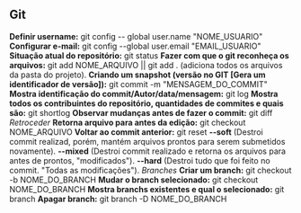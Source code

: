 ## Git
**Definir username:** git config -- global user.name "NOME_USUARIO"
**Configurar e-mail:** git config --global user.email "EMAIL_USUARIO"
**Situação atual do repositório:** git status
**Fazer com que o git reconheça os arquivos:** git add NOME_ARQUIVO || git add . (adiciona todos os arquivos da pasta do projeto).
**Criando um snapshot (versão no GIT [Gera um identificador de versão]):** git commit -m "MENSAGEM_DO_COMMIT"
**Mostra identificação do commit/Autor/data/mensagem:** git log
**Mostra todos os contribuintes do repositório, quantidades de commites
e quais são:** git shortlog
**Observar mudanças antes de fazer o commit:** git diff
*Retroceder*
**Retorna arquivo para antes da edição:** git checkout NOME_ARQUIVO
**Voltar ao commit anterior:** git reset
**--soft** (Destroi commit realizad, porém, mantém arquivos prontos para serem submetidos novamente).
**--mixed** (Destroi commit realizado e retorna os arquivos para antes de prontos, "modificados").
**--hard** (Destroi tudo que foi feito no commit. "Todas as modificações").
*Branches*
**Criar um branch:** git checkout -b NOME_DO_BRANCH
**Mudar o branch selecionado:** git checkout NOME_DO_BRANCH
**Mostra branchs existentes e qual o selecionado:** git branch
**Apagar branch:** git branch -D NOME_DO_BRANCH

